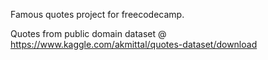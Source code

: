 Famous quotes project for freecodecamp.

Quotes from public domain dataset @ https://www.kaggle.com/akmittal/quotes-dataset/download


